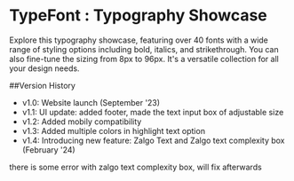 # TypeFont : Typography Showcase

Explore this typography showcase, featuring over 40 fonts with a wide range of styling options including bold, italics, and strikethrough. You can also fine-tune the sizing from 8px to 96px. It's a versatile collection for all your design needs.


##Version History
- v1.0: Website launch (September '23)
- v1.1: UI update: added footer, made the text input box of adjustable size
- v1.2: Added mobily compatibility
- v1.3: Added multiple colors in highlight text option
- v1.4: Introducing new feature: Zalgo Text and Zalgo text complexity box (February '24)

there is some error with zalgo text complexity box, will fix afterwards
